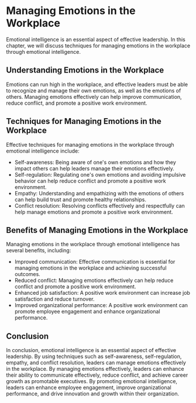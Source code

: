 Managing Emotions in the Workplace
=====================================================================

Emotional intelligence is an essential aspect of effective leadership. In this chapter, we will discuss techniques for managing emotions in the workplace through emotional intelligence.

Understanding Emotions in the Workplace
---------------------------------------

Emotions can run high in the workplace, and effective leaders must be able to recognize and manage their own emotions, as well as the emotions of others. Managing emotions effectively can help improve communication, reduce conflict, and promote a positive work environment.

Techniques for Managing Emotions in the Workplace
-------------------------------------------------

Effective techniques for managing emotions in the workplace through emotional intelligence include:

* Self-awareness: Being aware of one's own emotions and how they impact others can help leaders manage their emotions effectively.
* Self-regulation: Regulating one's own emotions and avoiding impulsive behavior can help reduce conflict and promote a positive work environment.
* Empathy: Understanding and empathizing with the emotions of others can help build trust and promote healthy relationships.
* Conflict resolution: Resolving conflicts effectively and respectfully can help manage emotions and promote a positive work environment.

Benefits of Managing Emotions in the Workplace
----------------------------------------------

Managing emotions in the workplace through emotional intelligence has several benefits, including:

* Improved communication: Effective communication is essential for managing emotions in the workplace and achieving successful outcomes.
* Reduced conflict: Managing emotions effectively can help reduce conflict and promote a positive work environment.
* Enhanced job satisfaction: A positive work environment can increase job satisfaction and reduce turnover.
* Improved organizational performance: A positive work environment can promote employee engagement and enhance organizational performance.

Conclusion
----------

In conclusion, emotional intelligence is an essential aspect of effective leadership. By using techniques such as self-awareness, self-regulation, empathy, and conflict resolution, leaders can manage emotions effectively in the workplace. By managing emotions effectively, leaders can enhance their ability to communicate effectively, reduce conflict, and achieve career growth as promotable executives. By promoting emotional intelligence, leaders can enhance employee engagement, improve organizational performance, and drive innovation and growth within their organization.
